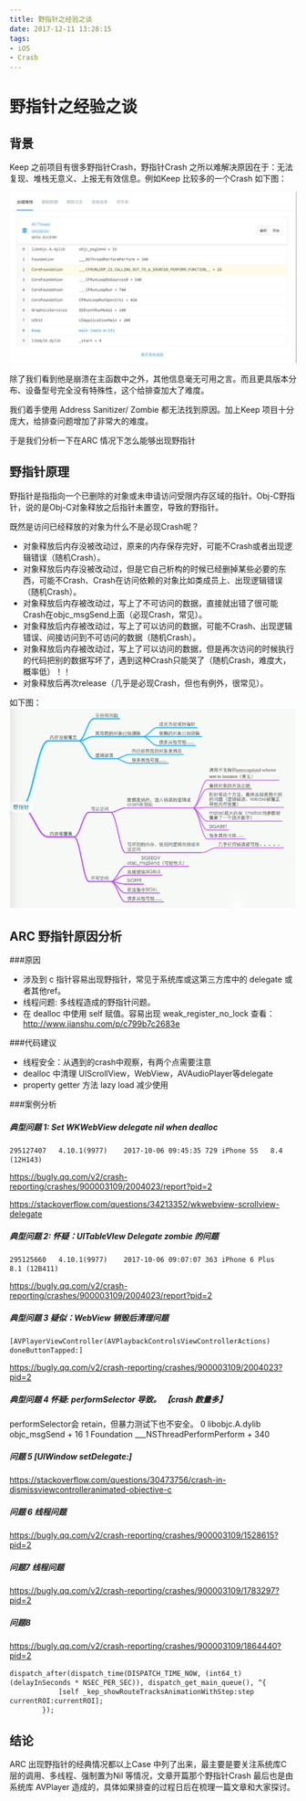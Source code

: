 ```yaml
---
title: 野指针之经验之谈
date: 2017-12-11 13:28:15
tags:
- iOS
- Crash
---
```


# 野指针之经验之谈

## 背景
Keep 之前项目有很多野指针Crash，野指针Crash 之所以难解决原因在于：无法复现、堆栈无意义、上报无有效信息。例如Keep 比较多的一个Crash 如下图：

![](../images/wired1.png)

除了我们看到他是崩溃在主函数中之外，其他信息毫无可用之言。而且更具版本分布、设备型号完全没有特殊性，这个给排查加大了难度。

我们着手使用 Address Sanitizer/ Zombie 都无法找到原因。加上Keep 项目十分庞大，给排查问题增加了非常大的难度。

于是我们分析一下在ARC 情况下怎么能够出现野指针

## 野指针原理
野指针是指指向一个已删除的对象或未申请访问受限内存区域的指针。Obj-C野指针，说的是Obj-C对象释放之后指针未置空，导致的野指针。

既然是访问已经释放的对象为什么不是必现Crash呢？

- 对象释放后内存没被改动过，原来的内存保存完好，可能不Crash或者出现逻辑错误（随机Crash）。
- 对象释放后内存没被改动过，但是它自己析构的时候已经删掉某些必要的东西，可能不Crash、Crash在访问依赖的对象比如类成员上、出现逻辑错误（随机Crash）。
- 对象释放后内存被改动过，写上了不可访问的数据，直接就出错了很可能Crash在objc_msgSend上面（必现Crash，常见）。
- 对象释放后内存被改动过，写上了可以访问的数据，可能不Crash、出现逻辑错误、间接访问到不可访问的数据（随机Crash）。
- 对象释放后内存被改动过，写上了可以访问的数据，但是再次访问的时候执行的代码把别的数据写坏了，遇到这种Crash只能哭了（随机Crash，难度大，概率低）！！
- 对象释放后再次release（几乎是必现Crash，但也有例外，很常见）。

如下图：
![](../images/wired2.png)

## ARC 野指针原因分析
###原因
- 涉及到 c 指针容易出现野指针，常见于系统库或这第三方库中的 delegate 或者其他ref。
- 线程问题: 多线程造成的野指针问题。
- 在 dealloc 中使用 self 赋值。容易出现 weak_register_no_lock 查看： http://www.jianshu.com/p/c799b7c2683e

###代码建议
- 线程安全：从遇到的crash中观察，有两个点需要注意
- dealloc 中清理 UIScrollView，WebView，AVAudioPlayer等delegate
- property getter 方法 lazy load 减少使用


###案例分析
##### 典型问题 1: Set WKWebView delegate nil when dealloc
```
295127407	4.10.1(9977)	2017-10-06 09:45:35 729	iPhone 5S	8.4 (12H143)
```
https://bugly.qq.com/v2/crash-reporting/crashes/900003109/2004023/report?pid=2

https://stackoverflow.com/questions/34213352/wkwebview-scrollview-delegate
##### 典型问题 2:  怀疑：UITableVIew Delegate zombie 的问题
```
295125660	4.10.1(9977)	2017-10-06 09:07:07 363	iPhone 6 Plus	8.1 (12B411)
```
https://bugly.qq.com/v2/crash-reporting/crashes/900003109/2004023/report?pid=2
 
##### 典型问题 3 疑似：WebView 销毁后清理问题
```
[AVPlayerViewController(AVPlaybackControlsViewControllerActions) doneButtonTapped:]
```
https://bugly.qq.com/v2/crash-reporting/crashes/900003109/2004023?pid=2



##### 典型问题 4 怀疑: performSelector 导致。 【crash 数量多】
performSelector会 retain，但暴力测试下也不安全。
0 libobjc.A.dylib objc_msgSend + 16
1 Foundation ___NSThreadPerformPerform + 340
##### 问题 5 [UIWindow setDelegate:]
https://stackoverflow.com/questions/30473756/crash-in-dismissviewcontrolleranimated-objective-c
##### 问题 6 线程问题
https://bugly.qq.com/v2/crash-reporting/crashes/900003109/1528615?pid=2
##### 问题7 线程问题
https://bugly.qq.com/v2/crash-reporting/crashes/900003109/1783297?pid=2
##### 问题8 

https://bugly.qq.com/v2/crash-reporting/crashes/900003109/1864440?pid=2
```
dispatch_after(dispatch_time(DISPATCH_TIME_NOW, (int64_t)(delayInSeconds * NSEC_PER_SEC)), dispatch_get_main_queue(), ^{
            [self _kep_showRouteTracksAnimationWithStep:step currentROI:currentROI];
        });
```
## 结论
ARC 出现野指针的经典情况都以上Case 中列了出来，最主要是要关注系统库C 层的调用、多线程、强制置为Nil 等情况，文章开篇那个野指针Crash 最后也是由系统库 AVPlayer 造成的，具体如果排查的过程日后在梳理一篇文章和大家探讨。



